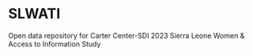 # SLWATI
Open data repository for Carter Center-SDI 2023 Sierra Leone Women &amp; Access to Information Study
